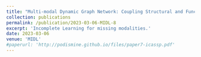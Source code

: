 ```yaml
---
title: "Multi-modal Dynamic Graph Network: Coupling Structural and Functional Connectome for Disease Diagnosis and Classification"
collection: publications
permalink: /publication/2023-03-06-MIDL-8
excerpt: 'Incomplete Learning for missing modalities.'
date: 2023-03-06
venue: 'MIDL'
#paperurl: 'http://podismine.github.io/files/paper7-icassp.pdf'
---
```

